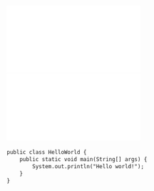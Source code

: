 ![Lab1_lista](/Notatki/Semestr%202/Programowanie%20obiektowe/Labolatoria/Labolatoria%201/Lab1_lista.pdf)
![HelloWorld](/Notatki/Semestr%202/Programowanie%20obiektowe/Labolatoria/Labolatoria%201/HelloWorld.java)
```run-java
public class HelloWorld {
    public static void main(String[] args) {
        System.out.println("Hello world!");
    }
}
```
